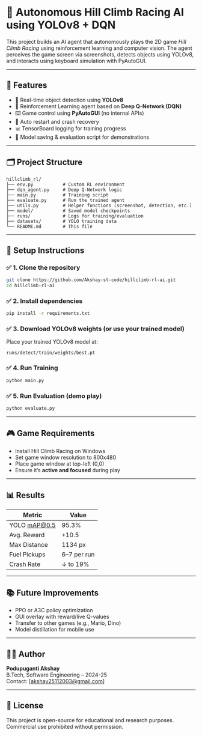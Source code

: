 # 🧠 Autonomous Hill Climb Racing AI using YOLOv8 + DQN

This project builds an AI agent that autonomously plays the 2D game *Hill Climb Racing* using reinforcement learning and computer vision. The agent perceives the game screen via screenshots, detects objects using YOLOv8, and interacts using keyboard simulation with PyAutoGUI.

---

## 🚀 Features

- 🎯 Real-time object detection using **YOLOv8**
- 🤖 Reinforcement Learning agent based on **Deep Q-Network (DQN)**
- ⌨️ Game control using **PyAutoGUI** (no internal APIs)
- 🔄 Auto restart and crash recovery
- 📊 TensorBoard logging for training progress
- 💾 Model saving & evaluation script for demonstrations

---

## 🗂️ Project Structure

```
hillclimb_rl/
├── env.py           # Custom RL environment
├── dqn_agent.py     # Deep Q-Network logic
├── main.py          # Training script
├── evaluate.py      # Run the trained agent
├── utils.py         # Helper functions (screenshot, detection, etc.)
├── model/           # Saved model checkpoints
├── runs/            # Logs for training/evaluation
├── datasets/        # YOLO training data
└── README.md        # This file
```

---

## 🧪 Setup Instructions

### ✅ 1. Clone the repository
```bash
git clone https://github.com/Akshay-st-code/hillclimb-rl-ai.git
cd hillclimb-rl-ai
```

### ✅ 2. Install dependencies
```bash
pip install -r requirements.txt
```

### ✅ 3. Download YOLOv8 weights (or use your trained model)
Place your trained YOLOv8 model at:
```
runs/detect/train/weights/best.pt
```

### ✅ 4. Run Training
```bash
python main.py
```

### ✅ 5. Run Evaluation (demo play)
```bash
python evaluate.py
```

---

## 🎮 Game Requirements

- Install Hill Climb Racing on Windows
- Set game window resolution to 800x480
- Place game window at top-left (0,0)
- Ensure it’s **active and focused** during play

---

## 📊 Results

| Metric         | Value     |
|----------------|-----------|
| YOLO mAP@0.5   | 95.3%     |
| Avg. Reward    | +10.5     |
| Max Distance   | 1134 px   |
| Fuel Pickups   | 6–7 per run |
| Crash Rate     | ↓ to 19% |

---

## 📚 Future Improvements

- PPO or A3C policy optimization
- GUI overlay with reward/live Q-values
- Transfer to other games (e.g., Mario, Dino)
- Model distillation for mobile use

---

## 👨‍💻 Author

**Podupuganti Akshay**  
B.Tech, Software Engineering – 2024-25  
Contact: [akshay25112003@gmail.com]

---

## 📄 License

This project is open-source for educational and research purposes. Commercial use prohibited without permission.
